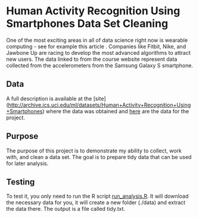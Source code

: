 # Human Activity Recognition Using Smartphones Data Set Cleaning

One of the most exciting areas in all of data science right now is wearable computing - see for example this article . Companies like Fitbit, Nike, and Jawbone Up are racing to develop the most advanced algorithms to attract new users. The data linked to from the course website represent data collected from the accelerometers from the Samsung Galaxy S smartphone.  

## Data
A full description is available at the [site] (http://archive.ics.uci.edu/ml/datasets/Human+Activity+Recognition+Using+Smartphones) where the data was obtained and [here](https://d396qusza40orc.cloudfront.net/getdata%2Fprojectfiles%2FUCI%20HAR%20Dataset.zip) are the data for the project.
 
## Purpose
The purpose of this project is to demonstrate my ability to collect, work with, and clean a data set. The goal is to prepare tidy data that can be used for later analysis.

## Testing
To test it, you only need to run the R script [run_analysis.R](run_analysis.R). It will download the necessary data for you, it will create a new folder (./data) and extract the data there. The output is a file called tidy.txt.

